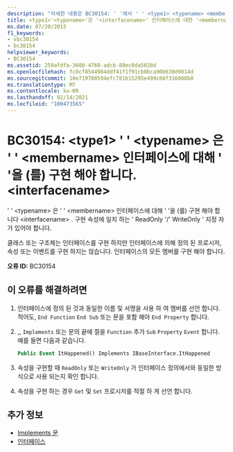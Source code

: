 ```yaml
---
description: "자세한 내용은 BC30154: ' '에서 ' ' <type1> <typename> <membername> 인터페이스에 대해 ' '을 (를) 구현 해야 합니다. <interfacename>"
title: <type1>'<typename>'은 '<interfacename>' 인터페이스에 대한 '<membername>'을 구현해야 합니다.
ms.date: 07/20/2015
f1_keywords:
- vbc30154
- bc30154
helpviewer_keywords:
- BC30154
ms.assetid: 259afdfa-3608-4760-adcb-88ec0da5020d
ms.openlocfilehash: fc0cf8544984ddf41f1f91cb0bca90b630d9614d
ms.sourcegitcommit: 10e719780594efc781b15295e499c66f316068b8
ms.translationtype: MT
ms.contentlocale: ko-KR
ms.lasthandoff: 02/14/2021
ms.locfileid: "100473565"
---
```

# <a name="bc30154-type1typename-must-implement-membername-for-interface-interfacename"></a>BC30154: \<type1> ' ' \<typename> 은 ' ' \<membername> 인터페이스에 대해 ' '을 (를) 구현 해야 합니다. \<interfacename>

' ' \<typename> 은 ' ' \<membername> 인터페이스에 대해 ' '을 (를) 구현 해야 합니다 \<interfacename> . 구현 속성에 일치 하는 ' ReadOnly '/' WriteOnly ' 지정 자가 있어야 합니다.

 클래스 또는 구조체는 인터페이스를 구현 하지만 인터페이스에 의해 정의 된 프로시저, 속성 또는 이벤트를 구현 하지는 않습니다. 인터페이스의 모든 멤버를 구현 해야 합니다.

 **오류 ID:** BC30154

## <a name="to-correct-this-error"></a>이 오류를 해결하려면

1. 인터페이스에 정의 된 것과 동일한 이름 및 서명을 사용 하 여 멤버를 선언 합니다. 적어도, `End Function` `End Sub` 또는 문을 포함 해야 `End Property` 합니다.

2. ,, `Implements` 또는 문의 끝에 절을 `Function` 추가 `Sub` `Property` `Event` 합니다. 예를 들면 다음과 같습니다.

    ```vb
    Public Event ItHappened() Implements IBaseInterface.ItHappened
    ```

3. 속성을 구현할 때 `ReadOnly` 또는 `WriteOnly` 가 인터페이스 정의에서와 동일한 방식으로 사용 되는지 확인 합니다.

4. 속성을 구현 하는 경우 `Get` 및 `Set` 프로시저를 적절 하 게 선언 합니다.

## <a name="see-also"></a>추가 정보

- [Implements 문](../statements/implements-statement.md)
- [인터페이스](../../programming-guide/language-features/interfaces/index.md)
